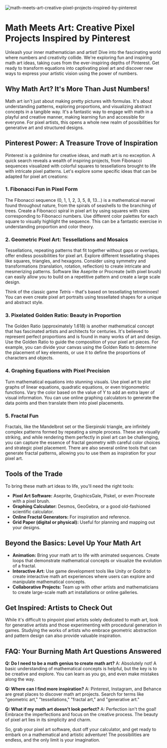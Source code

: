![math-meets-art-creative-pixel-projects-inspired-by-pinterest](https://images.pexels.com/photos/11280357/pexels-photo-11280357.jpeg?auto=compress&cs=tinysrgb&fit=crop&h=627&w=1200)

# Math Meets Art: Creative Pixel Projects Inspired by Pinterest

Unleash your inner mathematician and artist! Dive into the fascinating world where numbers and creativity collide. We're exploring fun and inspiring math art ideas, taking cues from the ever-inspiring depths of Pinterest. Get ready to transform equations into captivating pixel art and discover new ways to express your artistic vision using the power of numbers.

## Why Math Art? It's More Than Just Numbers!

Math art isn't just about making pretty pictures with formulas. It's about understanding patterns, exploring proportions, and visualizing abstract concepts in a tangible way. It's a fantastic way to engage with math in a playful and creative manner, making learning fun and accessible for everyone. For pixel artists, this opens a whole new realm of possibilities for generative art and structured designs.

## Pinterest Power: A Treasure Trove of Inspiration

Pinterest is a goldmine for creative ideas, and math art is no exception. A quick search reveals a wealth of inspiring projects, from Fibonacci sequences visualized with colorful squares to tessellations brought to life with intricate pixel patterns. Let's explore some specific ideas that can be adapted for pixel art creations:

### 1. Fibonacci Fun in Pixel Form

The Fibonacci sequence (0, 1, 1, 2, 3, 5, 8, 13...) is a mathematical marvel found throughout nature, from the spirals of seashells to the branching of trees. Create a Fibonacci spiral in pixel art by using squares with sizes corresponding to Fibonacci numbers. Use different color palettes for each square to visually highlight the sequence. This can be a fantastic exercise in understanding proportion and color theory.

### 2. Geometric Pixel Art: Tessellations and Mosaics

Tessellations, repeating patterns that fit together without gaps or overlaps, offer endless possibilities for pixel art. Explore different tessellating shapes like squares, triangles, and hexagons. Consider using symmetry and transformations (translation, rotation, reflection) to create intricate and mesmerizing patterns. Software like Aseprite or Procreate (with pixel brush) can easily allow you to build on a repetitive pattern and create a large scale design.

Think of the classic game *Tetris* – that's based on tessellating tetrominoes! You can even create pixel art portraits using tessellated shapes for a unique and abstract style.

### 3. Pixelated Golden Ratio: Beauty in Proportion

The Golden Ratio (approximately 1.618) is another mathematical concept that has fascinated artists and architects for centuries. It's believed to represent perfect proportions and is found in many works of art and design. Use the Golden Ratio to guide the composition of your pixel art pieces. For example, you can divide your canvas using the Golden Ratio to determine the placement of key elements, or use it to define the proportions of characters and objects.

### 4. Graphing Equations with Pixel Precision

Turn mathematical equations into stunning visuals. Use pixel art to plot graphs of linear equations, quadratic equations, or even trigonometric functions. Vary the color based on the value of Y to add an extra layer of visual information. You can use online graphing calculators to generate the data points and then translate them into pixel placements.

### 5. Fractal Fun

Fractals, like the Mandelbrot set or the Sierpinski triangle, are infinitely complex patterns formed by repeating a simple process. These are visually striking, and while rendering them perfectly in pixel art can be challenging, you can capture the essence of fractal geometry with careful color choices and strategic pixel placement. There are also several online tools that can generate fractal patterns, allowing you to use them as inspiration for your pixel art.

## Tools of the Trade

To bring these math art ideas to life, you'll need the right tools:

*   **Pixel Art Software:** Aseprite, GraphicsGale, Piskel, or even Procreate with a pixel brush.
*   **Graphing Calculator:** Desmos, GeoGebra, or a good old-fashioned scientific calculator.
*   **Online Fractal Generators:** For inspiration and reference.
*   **Grid Paper (digital or physical):** Useful for planning and mapping out your designs.

## Beyond the Basics: Level Up Your Math Art

*   **Animation:** Bring your math art to life with animated sequences. Create loops that demonstrate mathematical concepts or visualize the evolution of a fractal.
*   **Interactive Art:** Use game development tools like Unity or Godot to create interactive math art experiences where users can explore and manipulate mathematical concepts.
*   **Collaborative Projects:** Team up with other artists and mathematicians to create large-scale math art installations or online galleries.

## Get Inspired: Artists to Check Out

While it's difficult to pinpoint pixel artists solely dedicated to math art, look for generative artists and those experimenting with procedural generation in games. Studying the works of artists who embrace geometric abstraction and pattern design can also provide valuable inspiration.

## FAQ: Your Burning Math Art Questions Answered

**Q: Do I need to be a math genius to create math art?**
A: Absolutely not! A basic understanding of mathematical concepts is helpful, but the key is to be creative and explore. You can learn as you go, and even make mistakes along the way.

**Q: Where can I find more inspiration?**
A: Pinterest, Instagram, and Behance are great places to discover math art projects. Search for terms like "geometric art," "tessellations," "fractal art," and "generative art."

**Q: What if my math art doesn't look perfect?**
A: Perfection isn't the goal! Embrace the imperfections and focus on the creative process. The beauty of pixel art lies in its simplicity and charm.

So, grab your pixel art software, dust off your calculator, and get ready to embark on a mathematical and artistic adventure! The possibilities are endless, and the only limit is your imagination.